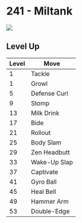 # 241 - Miltank
![][241]

## Level Up

Level | Move
---   | ---
  1   | Tackle
  1   | Growl
  5   | Defense Curl
  9   | Stomp
 13   | Milk Drink
 17   | Bide
 21   | Rollout
 25   | Body Slam
 29   | Zen Headbutt
 33   | Wake-Up Slap
 37   | Captivate
 41   | Gyro Ball
 45   | Heal Bell
 49   | Hammer Arm
 53   | Double-Edge



[241]: ../img/pokemon/241.png

